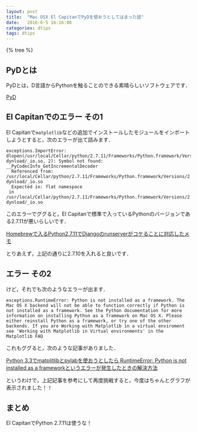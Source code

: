 ```yaml
---
layout: post
title:  "Mac OSX El CapitanでPyDを使おうとしてはまった話"
date:   2016-6-5 16:16:00
categories: dtips
tags: dtips
---
```


{% tree %}

## PyDとは

PyDとは，D言語からPythonを触ることのできる素晴らしいソフトウェアです．

[PyD](https://github.com/ariovistus/pyd/)


## El Capitanでのエラー その1

El Capitanで`matplotlib`などの追加でインストールしたモジュールをインポートしようとすると，次のエラーが出て詰みます．

~~~~~
exceptions.ImportError: dlopen(/usr/local/Cellar/python/2.7.11/Frameworks/Python.framework/Versions/2.7/lib/python2.7/lib-dynload/_io.so, 2): Symbol not found: __PyCodecInfo_GetIncrementalDecoder
  Referenced from: /usr/local/Cellar/python/2.7.11/Frameworks/Python.framework/Versions/2.7/lib/python2.7/lib-dynload/_io.so
  Expected in: flat namespace
 in /usr/local/Cellar/python/2.7.11/Frameworks/Python.framework/Versions/2.7/lib/python2.7/lib-dynload/_io.so
~~~~~

このエラーでググると，El Capitanで標準で入っているPythonのバージョンである2.7.11が悪いらしいです．

[Homebrewで入るPython2.7.11でDjangoのrunserverがコケることに対応したメモ](http://qiita.com/zaburo/items/802423b0d2d63b0cb456)

とりあえず，上記の通りに2.7.10を入れると良いです．


## エラー その2

けど，それでも次のようなエラーが出ます．

~~~~~
exceptions.RuntimeError: Python is not installed as a framework. The Mac OS X backend will not be able to function correctly if Python is not installed as a framework. See the Python documentation for more information on installing Python as a framework on Mac OS X. Please either reinstall Python as a framework, or try one of the other backends. If you are Working with Matplotlib in a virtual enviroment see 'Working with Matplotlib in Virtual environments' in the Matplotlib FAQ
~~~~~

これもググると，次のような記事がありました．

[Python 3.3でmatplitlibとpylabを使おうとしたら RuntimeError: Python is not installed as a frameworkというエラーが発生したときの解決方法](http://qiita.com/katryo/items/918667f28301fdec89ba)

というわけで，上記記事を参考にして再度挑戦すると，今度はちゃんとグラフが表示されました！！


## まとめ

El CapitanでPython 2.7.11は使うな！
